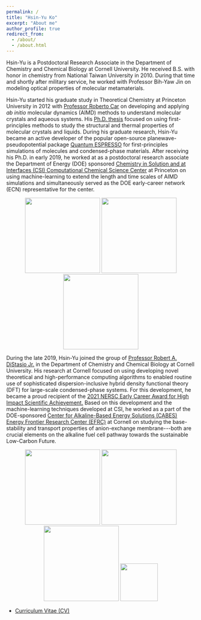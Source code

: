 ```yaml
---
permalink: /
title: "Hsin-Yu Ko"
excerpt: "About me"
author_profile: true
redirect_from: 
  - /about/
  - /about.html
---
```


<!-- Hsin-Yu (silent "H" to heal the "sin")  -->
Hsin-Yu
is a Postdoctoral Research Associate in the Department of Chemistry and Chemical Biology at Cornell University.
He received B.S. with honor in chemistry from National Taiwan University in 2010.
During that time and shortly after military service, he worked with Professor Bih-Yaw Jin on modeling optical properties of molecular metamaterials.


Hsin-Yu started his graduate study in Theoretical Chemistry at Princeton University in 2012 with 
<u><a href="https://chemistry.princeton.edu/faculty/car">Professor Roberto Car</a></u>
on developing and applying *ab initio* molecular dynamics (AIMD) methods to understand molecular crystals and aqueous systems.
His <u><a href="https://www.proquest.com/openview/9a48bd8eb750a56fc9a0e88c052819ec/1?pq-origsite=gscholar&cbl=18750&diss=y">Ph.D. thesis</a></u> 
focused on using first-principles methods to study the structural and thermal properties of molecular crystals and liquids.
During his graduate research, Hsin-Yu became an active developer of the popular open-source planewave-pseudopotential package 
<u><a href="http://www.quantum-espresso.org/">Quantum ESPRESSO</a></u> for first-principles simulations of molecules and condensed-phase materials.
After receiving his Ph.D. in early 2019, he worked at as a postdoctoral research associate the Department of Energy (DOE) sponsored
<u><a href="https://ccsc.princeton.edu/">Chemistry in Solution and at Interfaces (CSI) Computational Chemical Science Center</a></u> at Princeton
on using machine-learning to extend the length and time scales of AIMD simulations and simultaneously served as the DOE early-career network (ECN) representative for the center.

<p align="center">
<img src='https://ccsc.princeton.edu/wp-content/uploads/2019/04/PU-300x82.png' width="200">
<img src='https://galligroup.uchicago.edu/images/sponsors/DOE_Logo.png' width="200">
<img src='https://ccsc.princeton.edu/wp-content/uploads/2019/04/CSI-logo-final.png' width="200">
</p>


During the late 2019, Hsin-Yu joined the group of <u><a href="http://distasio.chem.cornell.edu/RAD.html">Professor Robert A. DiStasio Jr.</a></u>
in the Department of Chemistry and Chemical Biology at Cornell University.
His research at Cornell focused on using developing novel theoretical and high-performance computing algorithms to enabled routine use of sophisticated dispersion-inclusive
hybrid density functional theory (DFT) for large-scale condensed-phase systems.
For this development, he became a proud recipient of the
<u><a href="https://www.nersc.gov/news-publications/nersc-news/nersc-center-news/2021/nersc-honors-eight-early-career-scientists-with-hpc-achievement-awards/">
2021 NERSC Early Career Award for High Impact Scientific Achievement.</a></u>
Based on this development and the machine-learning techniques developed at CSI, he worked as a part of the DOE-sponsored
<u><a href="https://cabes.cornell.edu/">Center for Alkaline-Based Energy Solutions (CABES) Energy Frontier Research Center (EFRC)</a></u> at Cornell
on studying the base-stability and transport properties of anion-exchange membrane---both are crucial elements on the alkaline fuel cell pathway
towards the sustainable Low-Carbon Future.

<p align="center">
<img src='https://brand.cornell.edu/assets/images/examples/trademarks/brand_registered.svg' width="200">
<img src='https://galligroup.uchicago.edu/images/sponsors/DOE_Logo.png' width="200">
<img src='https://cabes.cornell.edu/wp-content/themes/cabes/img/logo_mobile.png' width="200">
<img src='https://www.nsf.gov/images/logos/NSF_4-Color_bitmap_Logo_thumb.jpg' width="100">
</p>


- <u><a href="https://github.com/hsinyu-ko/hsinyu-ko.github.io/blob/master/_pages/hsinyu_CV_current_public.pdf">Curriculum Vitae (CV)</a></u>


<!-- ## More Information: -->
<!-- - <u><a href="https://orcid.org/0000-0003-1619-6514">ORCID</a></u> -->

<!--## Sponsors
<img src='https://cabes.cornell.edu/wp-content/uploads/2018/11/doeLogo_flat.png' width='100'>
<img src='https://cabes.cornell.edu/wp-content/themes/cabes/img/logo_mobile.png' width='100'>
<img src='https://brand.cornell.edu/assets/images/examples/trademarks/brand_registered.svg' width='100'>
<img src='https://ccsc.princeton.edu/wp-content/uploads/2019/04/PU-300x82.png' width='100'>
<img src='https://ccsc.princeton.edu/wp-content/uploads/2019/04/CSI-logo-final.png' width='100'>
<img src='https://www.nsf.gov/images/logos/NSF_4-Color_bitmap_Logo_thumb.jpg' width='100'>-->
